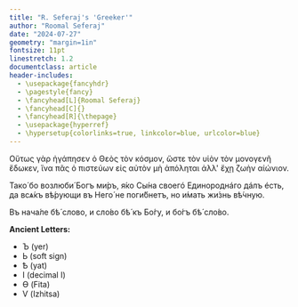 ```yaml
---
title: "R. Seferaj's 'Greeker'"
author: "Roomal Seferaj"
date: "2024-07-27"
geometry: "margin=1in"
fontsize: 11pt
linestretch: 1.2
documentclass: article
header-includes:
  - \usepackage{fancyhdr}
  - \pagestyle{fancy}
  - \fancyhead[L]{Roomal Seferaj}
  - \fancyhead[C]{}
  - \fancyhead[R]{\thepage}
  - \usepackage{hyperref}
  - \hypersetup{colorlinks=true, linkcolor=blue, urlcolor=blue}
---
```


Οὕτως γὰρ ἠγάπησεν ὁ Θεὸς τὸν κόσμον, ὥστε τὸν υἱὸν τὸν μονογενῆ ἔδωκεν, ἵνα πᾶς ὁ πιστεύων εἰς αὐτὸν μὴ ἀπόληται ἀλλ' ἔχῃ ζωὴν αἰώνιον.

Тако́ бо возлюби́ Богъ ми́ръ, я́ко Сы́на своегó Единороднáго дáлъ éсть, да всѧ́къ вѣ́рующи въ Него́ не поги́бнетъ, но и́мать жи́знь вѣ́чную.

Въ нача́ле бѣ́ слово, и сло́во бѣ́ къ Бо́гу, и бо́гъ бѣ́ сло́во.

**Ancient Letters:**

- Ъ (yer)
- Ь (soft sign)
- Ѣ (yat)
- І (decimal I)
- Ѳ (Fita)
- Ѵ (Izhitsa)